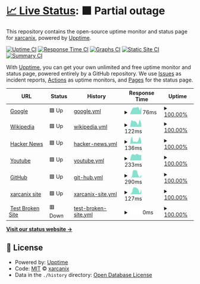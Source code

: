 # [📈 Live Status](https://xarcanix.github.io/upptime): <!--live status--> **🟧 Partial outage**

This repository contains the open-source uptime monitor and status page for [xarcanix](https://xarcanix.github.io/upptime), powered by [Upptime](https://github.com/upptime/upptime).

[![Uptime CI](https://github.com/xarcanix/upptime/workflows/Uptime%20CI/badge.svg)](https://github.com/xarcanix/upptime/actions?query=workflow%3A%22Uptime+CI%22)
[![Response Time CI](https://github.com/xarcanix/upptime/workflows/Response%20Time%20CI/badge.svg)](https://github.com/xarcanix/upptime/actions?query=workflow%3A%22Response+Time+CI%22)
[![Graphs CI](https://github.com/xarcanix/upptime/workflows/Graphs%20CI/badge.svg)](https://github.com/xarcanix/upptime/actions?query=workflow%3A%22Graphs+CI%22)
[![Static Site CI](https://github.com/xarcanix/upptime/workflows/Static%20Site%20CI/badge.svg)](https://github.com/xarcanix/upptime/actions?query=workflow%3A%22Static+Site+CI%22)
[![Summary CI](https://github.com/xarcanix/upptime/workflows/Summary%20CI/badge.svg)](https://github.com/xarcanix/upptime/actions?query=workflow%3A%22Summary+CI%22)

With [Upptime](https://upptime.js.org), you can get your own unlimited and free uptime monitor and status page, powered entirely by a GitHub repository. We use [Issues](https://github.com/xarcanix/upptime/issues) as incident reports, [Actions](https://github.com/xarcanix/upptime/actions) as uptime monitors, and [Pages](https://xarcanix.github.io/upptime) for the status page.

<!--start: status pages-->
<!-- This summary is generated by Upptime (https://github.com/upptime/upptime) -->
<!-- Do not edit this manually, your changes will be overwritten -->
<!-- prettier-ignore -->
| URL | Status | History | Response Time | Uptime |
| --- | ------ | ------- | ------------- | ------ |
| <img alt="" src="https://favicons.githubusercontent.com/www.google.com" height="13"> [Google](https://www.google.com) | 🟩 Up | [google.yml](https://github.com/xarcanix/upptime/commits/HEAD/history/google.yml) | <details><summary><img alt="Response time graph" src="./graphs/google/response-time-week.png" height="20"> 76ms</summary><br><a href="https://xarcanix.github.io/upptime/history/google"><img alt="Response time 93" src="https://img.shields.io/endpoint?url=https%3A%2F%2Fraw.githubusercontent.com%2Fxarcanix%2Fupptime%2FHEAD%2Fapi%2Fgoogle%2Fresponse-time.json"></a><br><a href="https://xarcanix.github.io/upptime/history/google"><img alt="24-hour response time 73" src="https://img.shields.io/endpoint?url=https%3A%2F%2Fraw.githubusercontent.com%2Fxarcanix%2Fupptime%2FHEAD%2Fapi%2Fgoogle%2Fresponse-time-day.json"></a><br><a href="https://xarcanix.github.io/upptime/history/google"><img alt="7-day response time 76" src="https://img.shields.io/endpoint?url=https%3A%2F%2Fraw.githubusercontent.com%2Fxarcanix%2Fupptime%2FHEAD%2Fapi%2Fgoogle%2Fresponse-time-week.json"></a><br><a href="https://xarcanix.github.io/upptime/history/google"><img alt="30-day response time 77" src="https://img.shields.io/endpoint?url=https%3A%2F%2Fraw.githubusercontent.com%2Fxarcanix%2Fupptime%2FHEAD%2Fapi%2Fgoogle%2Fresponse-time-month.json"></a><br><a href="https://xarcanix.github.io/upptime/history/google"><img alt="1-year response time 93" src="https://img.shields.io/endpoint?url=https%3A%2F%2Fraw.githubusercontent.com%2Fxarcanix%2Fupptime%2FHEAD%2Fapi%2Fgoogle%2Fresponse-time-year.json"></a></details> | <details><summary><a href="https://xarcanix.github.io/upptime/history/google">100.00%</a></summary><a href="https://xarcanix.github.io/upptime/history/google"><img alt="All-time uptime 100.00%" src="https://img.shields.io/endpoint?url=https%3A%2F%2Fraw.githubusercontent.com%2Fxarcanix%2Fupptime%2FHEAD%2Fapi%2Fgoogle%2Fuptime.json"></a><br><a href="https://xarcanix.github.io/upptime/history/google"><img alt="24-hour uptime 100.00%" src="https://img.shields.io/endpoint?url=https%3A%2F%2Fraw.githubusercontent.com%2Fxarcanix%2Fupptime%2FHEAD%2Fapi%2Fgoogle%2Fuptime-day.json"></a><br><a href="https://xarcanix.github.io/upptime/history/google"><img alt="7-day uptime 100.00%" src="https://img.shields.io/endpoint?url=https%3A%2F%2Fraw.githubusercontent.com%2Fxarcanix%2Fupptime%2FHEAD%2Fapi%2Fgoogle%2Fuptime-week.json"></a><br><a href="https://xarcanix.github.io/upptime/history/google"><img alt="30-day uptime 100.00%" src="https://img.shields.io/endpoint?url=https%3A%2F%2Fraw.githubusercontent.com%2Fxarcanix%2Fupptime%2FHEAD%2Fapi%2Fgoogle%2Fuptime-month.json"></a><br><a href="https://xarcanix.github.io/upptime/history/google"><img alt="1-year uptime 100.00%" src="https://img.shields.io/endpoint?url=https%3A%2F%2Fraw.githubusercontent.com%2Fxarcanix%2Fupptime%2FHEAD%2Fapi%2Fgoogle%2Fuptime-year.json"></a></details>
| <img alt="" src="https://favicons.githubusercontent.com/en.wikipedia.org" height="13"> [Wikipedia](https://en.wikipedia.org) | 🟩 Up | [wikipedia.yml](https://github.com/xarcanix/upptime/commits/HEAD/history/wikipedia.yml) | <details><summary><img alt="Response time graph" src="./graphs/wikipedia/response-time-week.png" height="20"> 122ms</summary><br><a href="https://xarcanix.github.io/upptime/history/wikipedia"><img alt="Response time 180" src="https://img.shields.io/endpoint?url=https%3A%2F%2Fraw.githubusercontent.com%2Fxarcanix%2Fupptime%2FHEAD%2Fapi%2Fwikipedia%2Fresponse-time.json"></a><br><a href="https://xarcanix.github.io/upptime/history/wikipedia"><img alt="24-hour response time 121" src="https://img.shields.io/endpoint?url=https%3A%2F%2Fraw.githubusercontent.com%2Fxarcanix%2Fupptime%2FHEAD%2Fapi%2Fwikipedia%2Fresponse-time-day.json"></a><br><a href="https://xarcanix.github.io/upptime/history/wikipedia"><img alt="7-day response time 122" src="https://img.shields.io/endpoint?url=https%3A%2F%2Fraw.githubusercontent.com%2Fxarcanix%2Fupptime%2FHEAD%2Fapi%2Fwikipedia%2Fresponse-time-week.json"></a><br><a href="https://xarcanix.github.io/upptime/history/wikipedia"><img alt="30-day response time 145" src="https://img.shields.io/endpoint?url=https%3A%2F%2Fraw.githubusercontent.com%2Fxarcanix%2Fupptime%2FHEAD%2Fapi%2Fwikipedia%2Fresponse-time-month.json"></a><br><a href="https://xarcanix.github.io/upptime/history/wikipedia"><img alt="1-year response time 180" src="https://img.shields.io/endpoint?url=https%3A%2F%2Fraw.githubusercontent.com%2Fxarcanix%2Fupptime%2FHEAD%2Fapi%2Fwikipedia%2Fresponse-time-year.json"></a></details> | <details><summary><a href="https://xarcanix.github.io/upptime/history/wikipedia">100.00%</a></summary><a href="https://xarcanix.github.io/upptime/history/wikipedia"><img alt="All-time uptime 100.00%" src="https://img.shields.io/endpoint?url=https%3A%2F%2Fraw.githubusercontent.com%2Fxarcanix%2Fupptime%2FHEAD%2Fapi%2Fwikipedia%2Fuptime.json"></a><br><a href="https://xarcanix.github.io/upptime/history/wikipedia"><img alt="24-hour uptime 100.00%" src="https://img.shields.io/endpoint?url=https%3A%2F%2Fraw.githubusercontent.com%2Fxarcanix%2Fupptime%2FHEAD%2Fapi%2Fwikipedia%2Fuptime-day.json"></a><br><a href="https://xarcanix.github.io/upptime/history/wikipedia"><img alt="7-day uptime 100.00%" src="https://img.shields.io/endpoint?url=https%3A%2F%2Fraw.githubusercontent.com%2Fxarcanix%2Fupptime%2FHEAD%2Fapi%2Fwikipedia%2Fuptime-week.json"></a><br><a href="https://xarcanix.github.io/upptime/history/wikipedia"><img alt="30-day uptime 100.00%" src="https://img.shields.io/endpoint?url=https%3A%2F%2Fraw.githubusercontent.com%2Fxarcanix%2Fupptime%2FHEAD%2Fapi%2Fwikipedia%2Fuptime-month.json"></a><br><a href="https://xarcanix.github.io/upptime/history/wikipedia"><img alt="1-year uptime 99.99%" src="https://img.shields.io/endpoint?url=https%3A%2F%2Fraw.githubusercontent.com%2Fxarcanix%2Fupptime%2FHEAD%2Fapi%2Fwikipedia%2Fuptime-year.json"></a></details>
| <img alt="" src="https://favicons.githubusercontent.com/news.ycombinator.com" height="13"> [Hacker News](https://news.ycombinator.com) | 🟩 Up | [hacker-news.yml](https://github.com/xarcanix/upptime/commits/HEAD/history/hacker-news.yml) | <details><summary><img alt="Response time graph" src="./graphs/hacker-news/response-time-week.png" height="20"> 136ms</summary><br><a href="https://xarcanix.github.io/upptime/history/hacker-news"><img alt="Response time 193" src="https://img.shields.io/endpoint?url=https%3A%2F%2Fraw.githubusercontent.com%2Fxarcanix%2Fupptime%2FHEAD%2Fapi%2Fhacker-news%2Fresponse-time.json"></a><br><a href="https://xarcanix.github.io/upptime/history/hacker-news"><img alt="24-hour response time 86" src="https://img.shields.io/endpoint?url=https%3A%2F%2Fraw.githubusercontent.com%2Fxarcanix%2Fupptime%2FHEAD%2Fapi%2Fhacker-news%2Fresponse-time-day.json"></a><br><a href="https://xarcanix.github.io/upptime/history/hacker-news"><img alt="7-day response time 136" src="https://img.shields.io/endpoint?url=https%3A%2F%2Fraw.githubusercontent.com%2Fxarcanix%2Fupptime%2FHEAD%2Fapi%2Fhacker-news%2Fresponse-time-week.json"></a><br><a href="https://xarcanix.github.io/upptime/history/hacker-news"><img alt="30-day response time 182" src="https://img.shields.io/endpoint?url=https%3A%2F%2Fraw.githubusercontent.com%2Fxarcanix%2Fupptime%2FHEAD%2Fapi%2Fhacker-news%2Fresponse-time-month.json"></a><br><a href="https://xarcanix.github.io/upptime/history/hacker-news"><img alt="1-year response time 193" src="https://img.shields.io/endpoint?url=https%3A%2F%2Fraw.githubusercontent.com%2Fxarcanix%2Fupptime%2FHEAD%2Fapi%2Fhacker-news%2Fresponse-time-year.json"></a></details> | <details><summary><a href="https://xarcanix.github.io/upptime/history/hacker-news">100.00%</a></summary><a href="https://xarcanix.github.io/upptime/history/hacker-news"><img alt="All-time uptime 100.00%" src="https://img.shields.io/endpoint?url=https%3A%2F%2Fraw.githubusercontent.com%2Fxarcanix%2Fupptime%2FHEAD%2Fapi%2Fhacker-news%2Fuptime.json"></a><br><a href="https://xarcanix.github.io/upptime/history/hacker-news"><img alt="24-hour uptime 100.00%" src="https://img.shields.io/endpoint?url=https%3A%2F%2Fraw.githubusercontent.com%2Fxarcanix%2Fupptime%2FHEAD%2Fapi%2Fhacker-news%2Fuptime-day.json"></a><br><a href="https://xarcanix.github.io/upptime/history/hacker-news"><img alt="7-day uptime 100.00%" src="https://img.shields.io/endpoint?url=https%3A%2F%2Fraw.githubusercontent.com%2Fxarcanix%2Fupptime%2FHEAD%2Fapi%2Fhacker-news%2Fuptime-week.json"></a><br><a href="https://xarcanix.github.io/upptime/history/hacker-news"><img alt="30-day uptime 100.00%" src="https://img.shields.io/endpoint?url=https%3A%2F%2Fraw.githubusercontent.com%2Fxarcanix%2Fupptime%2FHEAD%2Fapi%2Fhacker-news%2Fuptime-month.json"></a><br><a href="https://xarcanix.github.io/upptime/history/hacker-news"><img alt="1-year uptime 100.00%" src="https://img.shields.io/endpoint?url=https%3A%2F%2Fraw.githubusercontent.com%2Fxarcanix%2Fupptime%2FHEAD%2Fapi%2Fhacker-news%2Fuptime-year.json"></a></details>
| <img alt="" src="https://favicons.githubusercontent.com/www.youtube.com" height="13"> [Youtube](https://www.youtube.com) | 🟩 Up | [youtube.yml](https://github.com/xarcanix/upptime/commits/HEAD/history/youtube.yml) | <details><summary><img alt="Response time graph" src="./graphs/youtube/response-time-week.png" height="20"> 233ms</summary><br><a href="https://xarcanix.github.io/upptime/history/youtube"><img alt="Response time 269" src="https://img.shields.io/endpoint?url=https%3A%2F%2Fraw.githubusercontent.com%2Fxarcanix%2Fupptime%2FHEAD%2Fapi%2Fyoutube%2Fresponse-time.json"></a><br><a href="https://xarcanix.github.io/upptime/history/youtube"><img alt="24-hour response time 243" src="https://img.shields.io/endpoint?url=https%3A%2F%2Fraw.githubusercontent.com%2Fxarcanix%2Fupptime%2FHEAD%2Fapi%2Fyoutube%2Fresponse-time-day.json"></a><br><a href="https://xarcanix.github.io/upptime/history/youtube"><img alt="7-day response time 233" src="https://img.shields.io/endpoint?url=https%3A%2F%2Fraw.githubusercontent.com%2Fxarcanix%2Fupptime%2FHEAD%2Fapi%2Fyoutube%2Fresponse-time-week.json"></a><br><a href="https://xarcanix.github.io/upptime/history/youtube"><img alt="30-day response time 245" src="https://img.shields.io/endpoint?url=https%3A%2F%2Fraw.githubusercontent.com%2Fxarcanix%2Fupptime%2FHEAD%2Fapi%2Fyoutube%2Fresponse-time-month.json"></a><br><a href="https://xarcanix.github.io/upptime/history/youtube"><img alt="1-year response time 269" src="https://img.shields.io/endpoint?url=https%3A%2F%2Fraw.githubusercontent.com%2Fxarcanix%2Fupptime%2FHEAD%2Fapi%2Fyoutube%2Fresponse-time-year.json"></a></details> | <details><summary><a href="https://xarcanix.github.io/upptime/history/youtube">100.00%</a></summary><a href="https://xarcanix.github.io/upptime/history/youtube"><img alt="All-time uptime 100.00%" src="https://img.shields.io/endpoint?url=https%3A%2F%2Fraw.githubusercontent.com%2Fxarcanix%2Fupptime%2FHEAD%2Fapi%2Fyoutube%2Fuptime.json"></a><br><a href="https://xarcanix.github.io/upptime/history/youtube"><img alt="24-hour uptime 100.00%" src="https://img.shields.io/endpoint?url=https%3A%2F%2Fraw.githubusercontent.com%2Fxarcanix%2Fupptime%2FHEAD%2Fapi%2Fyoutube%2Fuptime-day.json"></a><br><a href="https://xarcanix.github.io/upptime/history/youtube"><img alt="7-day uptime 100.00%" src="https://img.shields.io/endpoint?url=https%3A%2F%2Fraw.githubusercontent.com%2Fxarcanix%2Fupptime%2FHEAD%2Fapi%2Fyoutube%2Fuptime-week.json"></a><br><a href="https://xarcanix.github.io/upptime/history/youtube"><img alt="30-day uptime 100.00%" src="https://img.shields.io/endpoint?url=https%3A%2F%2Fraw.githubusercontent.com%2Fxarcanix%2Fupptime%2FHEAD%2Fapi%2Fyoutube%2Fuptime-month.json"></a><br><a href="https://xarcanix.github.io/upptime/history/youtube"><img alt="1-year uptime 100.00%" src="https://img.shields.io/endpoint?url=https%3A%2F%2Fraw.githubusercontent.com%2Fxarcanix%2Fupptime%2FHEAD%2Fapi%2Fyoutube%2Fuptime-year.json"></a></details>
| <img alt="" src="https://favicons.githubusercontent.com/github.com" height="13"> [GitHub](https://github.com) | 🟩 Up | [git-hub.yml](https://github.com/xarcanix/upptime/commits/HEAD/history/git-hub.yml) | <details><summary><img alt="Response time graph" src="./graphs/git-hub/response-time-week.png" height="20"> 290ms</summary><br><a href="https://xarcanix.github.io/upptime/history/git-hub"><img alt="Response time 224" src="https://img.shields.io/endpoint?url=https%3A%2F%2Fraw.githubusercontent.com%2Fxarcanix%2Fupptime%2FHEAD%2Fapi%2Fgit-hub%2Fresponse-time.json"></a><br><a href="https://xarcanix.github.io/upptime/history/git-hub"><img alt="24-hour response time 414" src="https://img.shields.io/endpoint?url=https%3A%2F%2Fraw.githubusercontent.com%2Fxarcanix%2Fupptime%2FHEAD%2Fapi%2Fgit-hub%2Fresponse-time-day.json"></a><br><a href="https://xarcanix.github.io/upptime/history/git-hub"><img alt="7-day response time 290" src="https://img.shields.io/endpoint?url=https%3A%2F%2Fraw.githubusercontent.com%2Fxarcanix%2Fupptime%2FHEAD%2Fapi%2Fgit-hub%2Fresponse-time-week.json"></a><br><a href="https://xarcanix.github.io/upptime/history/git-hub"><img alt="30-day response time 225" src="https://img.shields.io/endpoint?url=https%3A%2F%2Fraw.githubusercontent.com%2Fxarcanix%2Fupptime%2FHEAD%2Fapi%2Fgit-hub%2Fresponse-time-month.json"></a><br><a href="https://xarcanix.github.io/upptime/history/git-hub"><img alt="1-year response time 224" src="https://img.shields.io/endpoint?url=https%3A%2F%2Fraw.githubusercontent.com%2Fxarcanix%2Fupptime%2FHEAD%2Fapi%2Fgit-hub%2Fresponse-time-year.json"></a></details> | <details><summary><a href="https://xarcanix.github.io/upptime/history/git-hub">100.00%</a></summary><a href="https://xarcanix.github.io/upptime/history/git-hub"><img alt="All-time uptime 100.00%" src="https://img.shields.io/endpoint?url=https%3A%2F%2Fraw.githubusercontent.com%2Fxarcanix%2Fupptime%2FHEAD%2Fapi%2Fgit-hub%2Fuptime.json"></a><br><a href="https://xarcanix.github.io/upptime/history/git-hub"><img alt="24-hour uptime 100.00%" src="https://img.shields.io/endpoint?url=https%3A%2F%2Fraw.githubusercontent.com%2Fxarcanix%2Fupptime%2FHEAD%2Fapi%2Fgit-hub%2Fuptime-day.json"></a><br><a href="https://xarcanix.github.io/upptime/history/git-hub"><img alt="7-day uptime 100.00%" src="https://img.shields.io/endpoint?url=https%3A%2F%2Fraw.githubusercontent.com%2Fxarcanix%2Fupptime%2FHEAD%2Fapi%2Fgit-hub%2Fuptime-week.json"></a><br><a href="https://xarcanix.github.io/upptime/history/git-hub"><img alt="30-day uptime 100.00%" src="https://img.shields.io/endpoint?url=https%3A%2F%2Fraw.githubusercontent.com%2Fxarcanix%2Fupptime%2FHEAD%2Fapi%2Fgit-hub%2Fuptime-month.json"></a><br><a href="https://xarcanix.github.io/upptime/history/git-hub"><img alt="1-year uptime 100.00%" src="https://img.shields.io/endpoint?url=https%3A%2F%2Fraw.githubusercontent.com%2Fxarcanix%2Fupptime%2FHEAD%2Fapi%2Fgit-hub%2Fuptime-year.json"></a></details>
| <img alt="" src="https://favicons.githubusercontent.com/xarcanix.github.io" height="13"> [xarcanix site](https://xarcanix.github.io/site/) | 🟩 Up | [xarcanix-site.yml](https://github.com/xarcanix/upptime/commits/HEAD/history/xarcanix-site.yml) | <details><summary><img alt="Response time graph" src="./graphs/xarcanix-site/response-time-week.png" height="20"> 127ms</summary><br><a href="https://xarcanix.github.io/upptime/history/xarcanix-site"><img alt="Response time 108" src="https://img.shields.io/endpoint?url=https%3A%2F%2Fraw.githubusercontent.com%2Fxarcanix%2Fupptime%2FHEAD%2Fapi%2Fxarcanix-site%2Fresponse-time.json"></a><br><a href="https://xarcanix.github.io/upptime/history/xarcanix-site"><img alt="24-hour response time 152" src="https://img.shields.io/endpoint?url=https%3A%2F%2Fraw.githubusercontent.com%2Fxarcanix%2Fupptime%2FHEAD%2Fapi%2Fxarcanix-site%2Fresponse-time-day.json"></a><br><a href="https://xarcanix.github.io/upptime/history/xarcanix-site"><img alt="7-day response time 127" src="https://img.shields.io/endpoint?url=https%3A%2F%2Fraw.githubusercontent.com%2Fxarcanix%2Fupptime%2FHEAD%2Fapi%2Fxarcanix-site%2Fresponse-time-week.json"></a><br><a href="https://xarcanix.github.io/upptime/history/xarcanix-site"><img alt="30-day response time 107" src="https://img.shields.io/endpoint?url=https%3A%2F%2Fraw.githubusercontent.com%2Fxarcanix%2Fupptime%2FHEAD%2Fapi%2Fxarcanix-site%2Fresponse-time-month.json"></a><br><a href="https://xarcanix.github.io/upptime/history/xarcanix-site"><img alt="1-year response time 108" src="https://img.shields.io/endpoint?url=https%3A%2F%2Fraw.githubusercontent.com%2Fxarcanix%2Fupptime%2FHEAD%2Fapi%2Fxarcanix-site%2Fresponse-time-year.json"></a></details> | <details><summary><a href="https://xarcanix.github.io/upptime/history/xarcanix-site">100.00%</a></summary><a href="https://xarcanix.github.io/upptime/history/xarcanix-site"><img alt="All-time uptime 100.00%" src="https://img.shields.io/endpoint?url=https%3A%2F%2Fraw.githubusercontent.com%2Fxarcanix%2Fupptime%2FHEAD%2Fapi%2Fxarcanix-site%2Fuptime.json"></a><br><a href="https://xarcanix.github.io/upptime/history/xarcanix-site"><img alt="24-hour uptime 100.00%" src="https://img.shields.io/endpoint?url=https%3A%2F%2Fraw.githubusercontent.com%2Fxarcanix%2Fupptime%2FHEAD%2Fapi%2Fxarcanix-site%2Fuptime-day.json"></a><br><a href="https://xarcanix.github.io/upptime/history/xarcanix-site"><img alt="7-day uptime 100.00%" src="https://img.shields.io/endpoint?url=https%3A%2F%2Fraw.githubusercontent.com%2Fxarcanix%2Fupptime%2FHEAD%2Fapi%2Fxarcanix-site%2Fuptime-week.json"></a><br><a href="https://xarcanix.github.io/upptime/history/xarcanix-site"><img alt="30-day uptime 100.00%" src="https://img.shields.io/endpoint?url=https%3A%2F%2Fraw.githubusercontent.com%2Fxarcanix%2Fupptime%2FHEAD%2Fapi%2Fxarcanix-site%2Fuptime-month.json"></a><br><a href="https://xarcanix.github.io/upptime/history/xarcanix-site"><img alt="1-year uptime 100.00%" src="https://img.shields.io/endpoint?url=https%3A%2F%2Fraw.githubusercontent.com%2Fxarcanix%2Fupptime%2FHEAD%2Fapi%2Fxarcanix-site%2Fuptime-year.json"></a></details>
| <img alt="" src="https://favicons.githubusercontent.com/thissitedoesnotexist.koj.co" height="13"> [Test Broken Site](https://thissitedoesnotexist.koj.co) | 🟥 Down | [test-broken-site.yml](https://github.com/xarcanix/upptime/commits/HEAD/history/test-broken-site.yml) | <details><summary><img alt="Response time graph" src="./graphs/test-broken-site/response-time-week.png" height="20"> 0ms</summary><br><a href="https://xarcanix.github.io/upptime/history/test-broken-site"><img alt="Response time 0" src="https://img.shields.io/endpoint?url=https%3A%2F%2Fraw.githubusercontent.com%2Fxarcanix%2Fupptime%2FHEAD%2Fapi%2Ftest-broken-site%2Fresponse-time.json"></a><br><a href="https://xarcanix.github.io/upptime/history/test-broken-site"><img alt="24-hour response time 0" src="https://img.shields.io/endpoint?url=https%3A%2F%2Fraw.githubusercontent.com%2Fxarcanix%2Fupptime%2FHEAD%2Fapi%2Ftest-broken-site%2Fresponse-time-day.json"></a><br><a href="https://xarcanix.github.io/upptime/history/test-broken-site"><img alt="7-day response time 0" src="https://img.shields.io/endpoint?url=https%3A%2F%2Fraw.githubusercontent.com%2Fxarcanix%2Fupptime%2FHEAD%2Fapi%2Ftest-broken-site%2Fresponse-time-week.json"></a><br><a href="https://xarcanix.github.io/upptime/history/test-broken-site"><img alt="30-day response time 0" src="https://img.shields.io/endpoint?url=https%3A%2F%2Fraw.githubusercontent.com%2Fxarcanix%2Fupptime%2FHEAD%2Fapi%2Ftest-broken-site%2Fresponse-time-month.json"></a><br><a href="https://xarcanix.github.io/upptime/history/test-broken-site"><img alt="1-year response time 0" src="https://img.shields.io/endpoint?url=https%3A%2F%2Fraw.githubusercontent.com%2Fxarcanix%2Fupptime%2FHEAD%2Fapi%2Ftest-broken-site%2Fresponse-time-year.json"></a></details> | <details><summary><a href="https://xarcanix.github.io/upptime/history/test-broken-site">100.00%</a></summary><a href="https://xarcanix.github.io/upptime/history/test-broken-site"><img alt="All-time uptime 100.00%" src="https://img.shields.io/endpoint?url=https%3A%2F%2Fraw.githubusercontent.com%2Fxarcanix%2Fupptime%2FHEAD%2Fapi%2Ftest-broken-site%2Fuptime.json"></a><br><a href="https://xarcanix.github.io/upptime/history/test-broken-site"><img alt="24-hour uptime 100.00%" src="https://img.shields.io/endpoint?url=https%3A%2F%2Fraw.githubusercontent.com%2Fxarcanix%2Fupptime%2FHEAD%2Fapi%2Ftest-broken-site%2Fuptime-day.json"></a><br><a href="https://xarcanix.github.io/upptime/history/test-broken-site"><img alt="7-day uptime 100.00%" src="https://img.shields.io/endpoint?url=https%3A%2F%2Fraw.githubusercontent.com%2Fxarcanix%2Fupptime%2FHEAD%2Fapi%2Ftest-broken-site%2Fuptime-week.json"></a><br><a href="https://xarcanix.github.io/upptime/history/test-broken-site"><img alt="30-day uptime 100.00%" src="https://img.shields.io/endpoint?url=https%3A%2F%2Fraw.githubusercontent.com%2Fxarcanix%2Fupptime%2FHEAD%2Fapi%2Ftest-broken-site%2Fuptime-month.json"></a><br><a href="https://xarcanix.github.io/upptime/history/test-broken-site"><img alt="1-year uptime 100.00%" src="https://img.shields.io/endpoint?url=https%3A%2F%2Fraw.githubusercontent.com%2Fxarcanix%2Fupptime%2FHEAD%2Fapi%2Ftest-broken-site%2Fuptime-year.json"></a></details>

<!--end: status pages-->

[**Visit our status website →**](https://xarcanix.github.io/upptime)

## 📄 License

- Powered by: [Upptime](https://github.com/upptime/upptime)
- Code: [MIT](./LICENSE) © [xarcanix](https://xarcanix.github.io/upptime)
- Data in the `./history` directory: [Open Database License](https://opendatacommons.org/licenses/odbl/1-0/)
